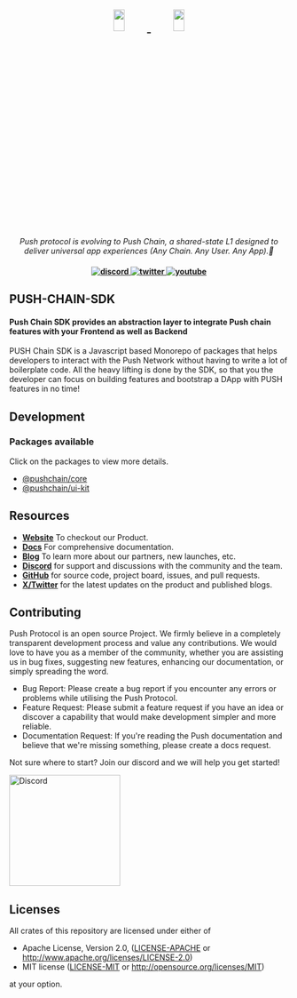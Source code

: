 <h1 align="center">
    <a href="https://push.org/#gh-light-mode-only">
    <img width='20%' height='10%' src="https://res.cloudinary.com/dx8mqtt0p/image/upload/t_pushchain_logo/Screenshot_2025-07-15_at_11.35.04_AM_wxoldu">
    </a>
    <a href="https://push.org/#gh-dark-mode-only">
    <img width='20%' height='10%' src="https://res.cloudinary.com/dx8mqtt0p/image/upload/t_pushchain_logo/Screenshot_2025-07-15_at_11.35.04_AM_wxoldu">
    </a>
</h1>

<p align="center">
  <i align="center">Push protocol is evolving to Push Chain, a shared-state L1 designed to deliver universal app experiences (Any Chain. Any User. Any App).🚀</i>
</p>

<h4 align="center">

  <a href="https://discord.com/invite/pushchain">
    <img src="https://img.shields.io/badge/discord-7289da.svg?style=flat-square" alt="discord">
  </a>
  <a href="https://x.com/pushchain">
    <img src="https://img.shields.io/badge/twitter-18a1d6.svg?style=flat-square" alt="twitter">
  </a>
  <a href="https://www.youtube.com/@pushprotocol">
    <img src="https://img.shields.io/badge/youtube-d95652.svg?style=flat-square&" alt="youtube">
  </a>
</h4>

## PUSH-CHAIN-SDK

#### Push Chain SDK provides an abstraction layer to integrate Push chain features with your Frontend as well as Backend

PUSH Chain SDK is a Javascript based Monorepo of packages that helps developers to interact with the Push Network without having to write a lot of boilerplate code. All the heavy lifting is done by the SDK, so that you the developer can focus on building features and bootstrap a DApp with PUSH features in no time!

## Development

### Packages available

Click on the packages to view more details.

- [@pushchain/core](./packages/core/README.md)
- [@pushchain/ui-kit](./packages/ui-kit/README.md)

## Resources

- **[Website](https://push.org)** To checkout our Product.
- **[Docs](https://push.org/docs)** For comprehensive documentation.
- **[Blog](https://medium.com/push-protocol)** To learn more about our partners, new launches, etc.
- **[Discord](https://discord.com/invite/pushchain)** for support and discussions with the community and the team.
- **[GitHub](https://github.com/push-protocol)** for source code, project board, issues, and pull requests.
- **[X/Twitter](https://x.com/pushchain)** for the latest updates on the product and published blogs.

## Contributing

Push Protocol is an open source Project. We firmly believe in a completely transparent development process and value any contributions. We would love to have you as a member of the community, whether you are assisting us in bug fixes, suggesting new features, enhancing our documentation, or simply spreading the word.

- Bug Report: Please create a bug report if you encounter any errors or problems while utilising the Push Protocol.
- Feature Request: Please submit a feature request if you have an idea or discover a capability that would make development simpler and more reliable.
- Documentation Request: If you're reading the Push documentation and believe that we're missing something, please create a docs request.

<!-- Read how you can contribute <a href="https://github.com/push-protocol/push-chain-sdk/blob/main/CONTRIBUTING.md
">HERE</a> -->

Not sure where to start? Join our discord and we will help you get started!

<a href="https://discord.com/invite/pushchain" title="Join Our Community"><img src="https://www.freepnglogos.com/uploads/discord-logo-png/playerunknown-battlegrounds-bgparty-15.png" width="200" alt="Discord" /></a>

## Licenses

All crates of this repository are licensed under either of

- Apache License, Version 2.0, ([LICENSE-APACHE](LICENSE-APACHE) or http://www.apache.org/licenses/LICENSE-2.0)
- MIT license ([LICENSE-MIT](LICENSE-MIT) or http://opensource.org/licenses/MIT)

at your option.
